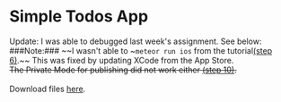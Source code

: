 # Simple Todos App
Update: I was able to debugged last week's assignment. See below:
###Note:### 
~~I wasn't able to ~`meteor run ios` from the tutorial[(step 6)](https://www.meteor.com/tutorials/react/running-on-mobile).~~
This was fixed by updating XCode from the App Store.<br>
~~The Private Mode for publishing did not work either [(step 10)](https://www.meteor.com/tutorials/react/publish-and-subscribe).~~
<br><br>
Download files [here](https://github.com/margaritayong/code-literacy/raw/master/week_08/simple-todos/simple-todos.zip).
